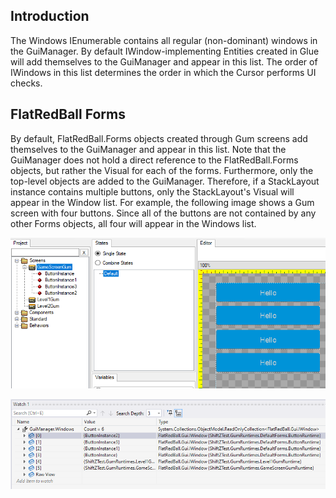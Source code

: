 ## Introduction

The Windows IEnumerable contains all regular (non-dominant) windows in the GuiManager. By default IWindow-implementing Entities created in Glue will add themselves to the GuiManager and appear in this list. The order of IWindows in this list determines the order in which the Cursor performs UI checks.

## FlatRedBall Forms

By default, FlatRedBall.Forms objects created through Gum screens add themselves to the GuiManager and appear in this list. Note that the GuiManager does not hold a direct reference to the FlatRedBall.Forms objects, but rather the Visual for each of the forms. Furthermore, only the top-level objects are added to the GuiManager. Therefore, if a StackLayout instance contains multiple buttons, only the StackLayout's Visual will appear in the Window list. For example, the following image shows a Gum screen with four buttons. Since all of the buttons are not contained by any other Forms objects, all four will appear in the Windows list.

![](/media/2022-04-img_6255c9462f5c1.png)

![](/media/2022-04-img_6255ca1fe8fae.png)

 
